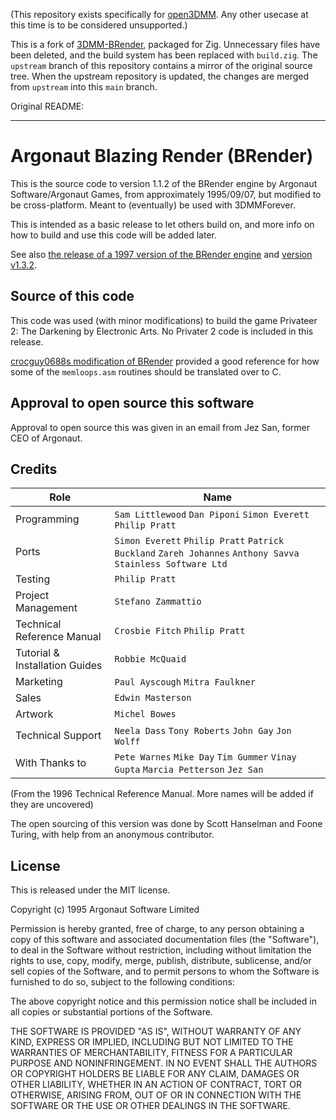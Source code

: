 (This repository exists specifically for [open3DMM](https://open3dmm.com). Any other usecase at this time is to be considered unsupported.)

This is a fork of [3DMM-BRender](https://github.com/bjrkk/3DMM-BRender), packaged for Zig. Unnecessary
files have been deleted, and the build system has been replaced with
`build.zig`. The `upstream` branch of this repository contains a mirror of the
original source tree. When the upstream repository is updated, the changes are
merged from `upstream` into this `main` branch.

Original README:

----------------

# Argonaut Blazing Render (BRender)

This is the source code to version 1.1.2 of the BRender engine by Argonaut Software/Argonaut Games, from approximately 1995/09/07, but modified to be cross-platform. Meant to (eventually) be used with 3DMMForever.

This is intended as a basic release to let others build on, and more info on how to build and use this code will be added later.

See also [the release of a 1997 version of the BRender engine](https://github.com/foone/BRender-1997) and [version v1.3.2](https://github.com/foone/BRender-v1.3.2).

## Source of this code

This code was used (with minor modifications) to build the game Privateer 2: The Darkening by Electronic Arts. No Privater 2 code is included in this release.

[crocguy0688s modification of BRender](https://github.com/crocguy0688/CrocDE-BRender) provided a good reference for how some of the `memloops.asm` routines should be translated over to C.

## Approval to open source this software

Approval to open source this was given in an email from Jez San, former CEO of Argonaut. 

## Credits

| Role          | Name           | 
| ------------- | -------------  |
| Programming   | `Sam Littlewood` `Dan Piponi` `Simon Everett` `Philip Pratt` |
| Ports         | `Simon Everett` `Philip Pratt` `Patrick Buckland` `Zareh Johannes`  `Anthony Savva` `Stainless Software Ltd`    |
| Testing       | `Philip Pratt`  |
| Project Management | `Stefano Zammattio` |
| Technical Reference Manual | `Crosbie Fitch` `Philip Pratt` |
| Tutorial & Installation Guides | `Robbie McQuaid` | 
| Marketing | `Paul Ayscough` `Mitra Faulkner` |
| Sales | `Edwin Masterson` |
| Artwork| `Michel Bowes` |
| Technical Support | `Neela Dass` `Tony Roberts` `John Gay` `Jon Wolff` |
| With Thanks to | `Pete Warnes` `Mike Day` `Tim Gummer` `Vinay Gupta` `Marcia Petterson` `Jez San` | 

(From the 1996 Technical Reference Manual. More names will be added if they are uncovered)

The open sourcing of this version was done by Scott Hanselman and Foone Turing, with help from an anonymous contributor. 

## License

This is released under the MIT license.


Copyright (c) 1995 Argonaut Software Limited 

Permission is hereby granted, free of charge, to any person obtaining a copy
of this software and associated documentation files (the "Software"), to deal
in the Software without restriction, including without limitation the rights
to use, copy, modify, merge, publish, distribute, sublicense, and/or sell
copies of the Software, and to permit persons to whom the Software is
furnished to do so, subject to the following conditions:

The above copyright notice and this permission notice shall be included in all
copies or substantial portions of the Software.

THE SOFTWARE IS PROVIDED "AS IS", WITHOUT WARRANTY OF ANY KIND, EXPRESS OR
IMPLIED, INCLUDING BUT NOT LIMITED TO THE WARRANTIES OF MERCHANTABILITY,
FITNESS FOR A PARTICULAR PURPOSE AND NONINFRINGEMENT. IN NO EVENT SHALL THE
AUTHORS OR COPYRIGHT HOLDERS BE LIABLE FOR ANY CLAIM, DAMAGES OR OTHER
LIABILITY, WHETHER IN AN ACTION OF CONTRACT, TORT OR OTHERWISE, ARISING FROM,
OUT OF OR IN CONNECTION WITH THE SOFTWARE OR THE USE OR OTHER DEALINGS IN THE
SOFTWARE.
